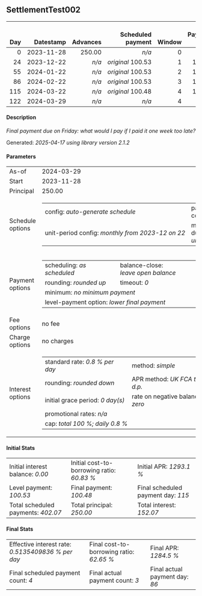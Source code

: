 <h2>SettlementTest002</h2>
<table>
    <thead style="vertical-align: bottom;">
        <th style="text-align: right;">Day</th>
        <th style="text-align: right;">Datestamp</th>
        <th style="text-align: right;">Advances</th>
        <th style="text-align: right;">Scheduled payment</th>
        <th style="text-align: right;">Window</th>
        <th style="text-align: right;">Payment due</th>
        <th style="text-align: right;">Actual payments</th>
        <th style="text-align: right;">Generated payment</th>
        <th style="text-align: right;">Net effect</th>
        <th style="text-align: right;">Payment status</th>
        <th style="text-align: right;">Balance status</th>
        <th style="text-align: right;">Simple interest</th>
        <th style="text-align: right;">New interest</th>
        <th style="text-align: right;">New charges</th>
        <th style="text-align: right;">Principal portion</th>
        <th style="text-align: right;">Fee portion</th>
        <th style="text-align: right;">Interest portion</th>
        <th style="text-align: right;">Charges portion</th>
        <th style="text-align: right;">Fee rebate</th>
        <th style="text-align: right;">Principal balance</th>
        <th style="text-align: right;">Fee balance</th>
        <th style="text-align: right;">Interest balance</th>
        <th style="text-align: right;">Charges balance</th>
        <th style="text-align: right;">Settlement figure</th>
        <th style="text-align: right;">Fee rebate if&nbsp;settled</th>
    </thead>
    <tr style="text-align: right;">
        <td class="ci00">0</td>
        <td class="ci01" style="white-space: nowrap;">2023-11-28</td>
        <td class="ci02">250.00</td>
        <td class="ci03" style="white-space: nowrap;"><i>n/a<i></td>
        <td class="ci04">0</td>
        <td class="ci05">0.00</td>
        <td class="ci06"><i>n/a</i></td>
        <td class="ci07"><i>n/a</i></td>
        <td class="ci08">0.00</td>
        <td class="ci09"><i>none&nbsp;scheduled</i></td>
        <td class="ci10">open</td>
        <td class="ci11">0.0000</td>
        <td class="ci12">0.0000</td>
        <td class="ci13"><i>n/a</i></td>
        <td class="ci14">0.00</td>
        <td class="ci15">0.00</td>
        <td class="ci16">0.00</td>
        <td class="ci17">0.00</td>
        <td class="ci18">0.00</td>
        <td class="ci19">250.00</td>
        <td class="ci20">0.00</td>
        <td class="ci21">0.0000</td>
        <td class="ci22">0.00</td>
        <td class="ci23">250.00</td>
        <td class="ci24">0.00</td>
    </tr>
    <tr style="text-align: right;">
        <td class="ci00">24</td>
        <td class="ci01" style="white-space: nowrap;">2023-12-22</td>
        <td class="ci02"><i>n/a</i></td>
        <td class="ci03" style="white-space: nowrap;"><i>original</i> 100.53</td>
        <td class="ci04">1</td>
        <td class="ci05">100.53</td>
        <td class="ci06"><i>confirmed</i>&nbsp;100.53</td>
        <td class="ci07"><i>n/a</i></td>
        <td class="ci08">100.53</td>
        <td class="ci09"><i>payment&nbsp;made</i></td>
        <td class="ci10">open</td>
        <td class="ci11">48.0000</td>
        <td class="ci12">48.0000</td>
        <td class="ci13"><i>n/a</i></td>
        <td class="ci14">52.53</td>
        <td class="ci15">0.00</td>
        <td class="ci16">48.00</td>
        <td class="ci17">0.00</td>
        <td class="ci18">0.00</td>
        <td class="ci19">197.47</td>
        <td class="ci20">0.00</td>
        <td class="ci21">0.0000</td>
        <td class="ci22">0.00</td>
        <td class="ci23">197.47</td>
        <td class="ci24">0.00</td>
    </tr>
    <tr style="text-align: right;">
        <td class="ci00">55</td>
        <td class="ci01" style="white-space: nowrap;">2024-01-22</td>
        <td class="ci02"><i>n/a</i></td>
        <td class="ci03" style="white-space: nowrap;"><i>original</i> 100.53</td>
        <td class="ci04">2</td>
        <td class="ci05">100.53</td>
        <td class="ci06"><i>confirmed</i>&nbsp;100.53</td>
        <td class="ci07"><i>n/a</i></td>
        <td class="ci08">100.53</td>
        <td class="ci09"><i>payment&nbsp;made</i></td>
        <td class="ci10">open</td>
        <td class="ci11">48.9726</td>
        <td class="ci12">48.9726</td>
        <td class="ci13"><i>n/a</i></td>
        <td class="ci14">51.56</td>
        <td class="ci15">0.00</td>
        <td class="ci16">48.97</td>
        <td class="ci17">0.00</td>
        <td class="ci18">0.00</td>
        <td class="ci19">145.91</td>
        <td class="ci20">0.00</td>
        <td class="ci21">0.0000</td>
        <td class="ci22">0.00</td>
        <td class="ci23">145.91</td>
        <td class="ci24">0.00</td>
    </tr>
    <tr style="text-align: right;">
        <td class="ci00">86</td>
        <td class="ci01" style="white-space: nowrap;">2024-02-22</td>
        <td class="ci02"><i>n/a</i></td>
        <td class="ci03" style="white-space: nowrap;"><i>original</i> 100.53</td>
        <td class="ci04">3</td>
        <td class="ci05">100.53</td>
        <td class="ci06"><i>confirmed</i>&nbsp;100.53</td>
        <td class="ci07"><i>n/a</i></td>
        <td class="ci08">100.53</td>
        <td class="ci09"><i>payment&nbsp;made</i></td>
        <td class="ci10">open</td>
        <td class="ci11">36.1857</td>
        <td class="ci12">36.1857</td>
        <td class="ci13"><i>n/a</i></td>
        <td class="ci14">64.35</td>
        <td class="ci15">0.00</td>
        <td class="ci16">36.18</td>
        <td class="ci17">0.00</td>
        <td class="ci18">0.00</td>
        <td class="ci19">81.56</td>
        <td class="ci20">0.00</td>
        <td class="ci21">0.0000</td>
        <td class="ci22">0.00</td>
        <td class="ci23">81.56</td>
        <td class="ci24">0.00</td>
    </tr>
    <tr style="text-align: right;">
        <td class="ci00">115</td>
        <td class="ci01" style="white-space: nowrap;">2024-03-22</td>
        <td class="ci02"><i>n/a</i></td>
        <td class="ci03" style="white-space: nowrap;"><i>original</i> 100.48</td>
        <td class="ci04">4</td>
        <td class="ci05">100.48</td>
        <td class="ci06"><i>n/a</i></td>
        <td class="ci07"><i>n/a</i></td>
        <td class="ci08">0.00</td>
        <td class="ci09"><i>paid&nbsp;later&nbsp;in&nbsp;full</i></td>
        <td class="ci10">open</td>
        <td class="ci11">18.9219</td>
        <td class="ci12">18.9219</td>
        <td class="ci13"><i>n/a</i></td>
        <td class="ci14">0.00</td>
        <td class="ci15">0.00</td>
        <td class="ci16">0.00</td>
        <td class="ci17">0.00</td>
        <td class="ci18">0.00</td>
        <td class="ci19">81.56</td>
        <td class="ci20">0.00</td>
        <td class="ci21">18.9219</td>
        <td class="ci22">0.00</td>
        <td class="ci23">100.48</td>
        <td class="ci24">0.00</td>
    </tr>
    <tr style="text-align: right;">
        <td class="ci00">122</td>
        <td class="ci01" style="white-space: nowrap;">2024-03-29</td>
        <td class="ci02"><i>n/a</i></td>
        <td class="ci03" style="white-space: nowrap;"><i>n/a<i></td>
        <td class="ci04">4</td>
        <td class="ci05">0.00</td>
        <td class="ci06"><i>n/a</i></td>
        <td class="ci07">105.04</td>
        <td class="ci08">105.04</td>
        <td class="ci09"><i>generated</i></td>
        <td class="ci10">closed</td>
        <td class="ci11">4.5674</td>
        <td class="ci12">4.5674</td>
        <td class="ci13"><i>n/a</i></td>
        <td class="ci14">81.56</td>
        <td class="ci15">0.00</td>
        <td class="ci16">23.48</td>
        <td class="ci17">0.00</td>
        <td class="ci18">0.00</td>
        <td class="ci19">0.00</td>
        <td class="ci20">0.00</td>
        <td class="ci21">0.0000</td>
        <td class="ci22">0.00</td>
        <td class="ci23">0.00</td>
        <td class="ci24">0.00</td>
    </tr>
</table>

<h4>Description</h4>
<p><i>Final payment due on Friday: what would I pay if I paid it one week too late?</i></p>
<p>Generated: <i>2025-04-17 using library version 2.1.2</i></p>
<h4>Parameters</h4>
<table>
    <tr>
        <td>As-of</td>
        <td>2024-03-29</td>
    </tr>
    <tr>
        <td>Start</td>
        <td>2023-11-28</td>
    </tr>
    <tr>
        <td>Principal</td>
        <td>250.00</td>
    </tr>
    <tr>
        <td>Schedule options</td>
        <td>
            <table>
                <tr>
                    <td>config: <i>auto-generate schedule</i></td>
                    <td>payment count: <i>4</i></td>
                </tr>
                <tr>
                    <td style="white-space: nowrap;">unit-period config: <i>monthly from 2023-12 on 22</i></td>
                    <td>max duration: <i>unlimited</i></td>
                </tr>
            </table>
        </td>
    </tr>
    <tr>
        <td>Payment options</td>
        <td>
            <table>
                <tr>
                    <td>scheduling: <i>as scheduled</i></td>
                    <td>balance-close: <i>leave&nbsp;open&nbsp;balance</i></td>
                </tr>
                <tr>
                    <td>rounding: <i>rounded up</i></td>
                    <td>timeout: <i>0</i></td>
                </tr>
                <tr>
                    <td colspan='2'>minimum: <i>no&nbsp;minimum&nbsp;payment</i></td>
                </tr>
                <tr>
                    <td colspan='2'>level-payment option: <i>lower&nbsp;final&nbsp;payment</i></td>
                </tr>
            </table>
        </td>
    </tr>
    <tr>
        <td>Fee options</td>
        <td>no fee
        </td>
    </tr>
    <tr>
        <td>Charge options</td>
        <td>no charges
        </td>
    </tr>
    <tr>
        <td>Interest options</td>
        <td>
            <table>
                <tr>
                    <td>standard rate: <i>0.8 % per day</i></td>
                    <td>method: <i>simple</i></td>
                </tr>
                <tr>
                    <td>rounding: <i>rounded down</i></td>
                    <td>APR method: <i>UK FCA to 1 d.p.</i></td>
                </tr>
                <tr>
                    <td>initial grace period: <i>0 day(s)</i></td>
                    <td>rate on negative balance: <i>zero</i></td>
                </tr>
                <tr>
                    <td colspan="2">promotional rates: <i><i>n/a</i></i></td>
                </tr>
                <tr>
                    <td colspan="2">cap: <i>total 100 %; daily 0.8 %</td>
                </tr>
            </table>
        </td>
    </tr>
</table>
<h4>Initial Stats</h4>
<table>
    <tr>
        <td>Initial interest balance: <i>0.00</i></td>
        <td>Initial cost-to-borrowing ratio: <i>60.83 %</i></td>
        <td>Initial APR: <i>1293.1 %</i></td>
    </tr>
    <tr>
        <td>Level payment: <i>100.53</i></td>
        <td>Final payment: <i>100.48</i></td>
        <td>Final scheduled payment day: <i>115</i></td>
    </tr>
    <tr>
        <td>Total scheduled payments: <i>402.07</i></td>
        <td>Total principal: <i>250.00</i></td>
        <td>Total interest: <i>152.07</i></td>
    </tr>
</table>

<h4>Final Stats</h4>
<table>
    <tr>
        <td>Effective interest rate: <i>0.5135409836 % per day</i></td>
        <td>Final cost-to-borrowing ratio: <i>62.65 %</i></td>
        <td>Final APR: <i>1284.5 %</i></td>
    </tr>
    <tr>
        <td>Final scheduled payment count: <i>4</i></td>
        <td>Final actual payment count: <i>3</i></td>
        <td>Final actual payment day: <i>86</i></td>
    </tr>
</table>
